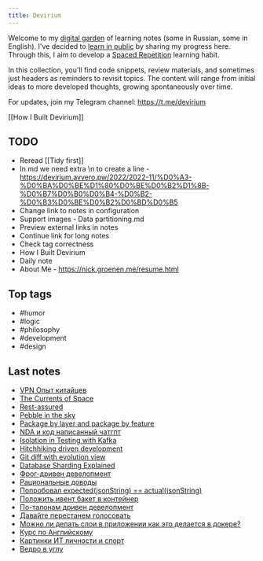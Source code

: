 ```yaml
---
title: Devirium
---
```


Welcome to my [digital garden](https://maggieappleton.com/garden-history) of learning notes (some in Russian, some in English). I've decided to [learn in public](https://dev.to/jbranchaud/how-i-learned-to-learn-in-public-2f4m) by sharing my progress here. Through this, I aim to develop a [Spaced Repetition](https://til.yenly.wtf/notes/spaced-repetition) learning habit.

In this collection, you'll find code snippets, review materials, and sometimes just headers as reminders to revisit topics. The content will range from initial ideas to more developed thoughts, growing spontaneously over time.

For updates, join my Telegram channel: https://t.me/devirium

[[How I Built Devirium]]

## TODO

- Reread [[Tidy first]]
- In md we need extra \n to create a line - https://devirium.avvero.pw/2022/2022-11/%D0%A3-%D0%BA%D0%BE%D1%80%D0%BE%D0%B2%D1%8B-%D0%B7%D0%B0%D0%B4-%D0%B2-%D0%B3%D0%BE%D0%B2%D0%BD%D0%B5
- Change link to notes in configuration
- Support images - Data partitioning.md
- Preview external links in notes
- Continue link for long notes
- Check tag correctness
- How I Built Devirium
- Daily note
- About Me - https://nick.groenen.me/resume.html

## Top tags
- #humor
- #logic
- #philosophy
- #development
- #design

## Last notes
- [VPN Опыт китайцев](2024/2024-02/VPN-Опыт-китайцев.md)
- [The Currents of Space](2024/2024-02/The-Currents-of-Space.md)
- [Rest-assured](2024/2024-02/Rest-assured.md)
- [Pebble in the sky](2024/2024-02/Pebble-in-the-sky.md)
- [Package by layer and package by feature](2024/2024-02/Package-by-layer-and-package-by-feature.md)
- [NDA и код написанный чатгпт](2024/2024-02/NDA-и-код-написанный-чатгпт.md)
- [Isolation in Testing with Kafka](2024/2024-02/Isolation-in-Testing-with-Kafka.md)
- [Hitchhiking driven development](2024/2024-02/Hitchhiking-driven-development.md)
- [Git diff with evolution view](2024/2024-02/Git-diff-with-evolution-view.md)
- [Database Sharding Explained](2024/2024-02/Database-Sharding-Explained.md)
- [Фрог-дривен девелопмент](2024/2024-02/Фрог-дривен-девелопмент.md)
- [Рациональные доводы](2024/2024-02/Рациональные-доводы.md)
- [Попробовал expected(jsonString) == actual(jsonString)](2024/2024-02/Попробовал-expected(jsonString)-==-actual(jsonString).md)
- [Положить ивент бакет в контейнер](2024/2024-02/Положить-ивент-бакет-в-контейнер.md)
- [По-талонам дривен девелопмент](2024/2024-02/По-талонам-дривен-девелопмент.md)
- [Давайте перестанем голосовать](2024/2024-02/Давайте-перестанем-голосовать.md)
- [Можно ли делать слои в приложении как это делается в докере?](2024/2024-02/Можно-ли-делать-слои-в-приложении-как-это-делается-в-докере?.md)
- [Курс по Английскому](2024/2024-02/Курс-по-Английскому.md)
- [Картинки ИТ личности и спорт](2024/2024-02/Картинки-ИТ-личности-и-спорт.md)
- [Ведро в углу](2024/2024-02/Ведро-в-углу.md)

